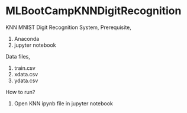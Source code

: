 # MLBootCampKNNDigitRecognition
KNN MNIST Digit Recognition System,
Prerequisite,
1) Anaconda
2) jupyter notebook

Data files,
1) train.csv
2) xdata.csv
3) ydata.csv

How to run?
1) Open KNN ipynb file in jupyter notebook
